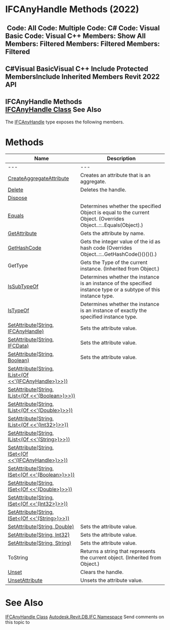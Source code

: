 # IFCAnyHandle Methods (2022)

﻿
 Code: All Code: Multiple Code: C# Code: Visual Basic Code: Visual C++  Members: Show All Members: Filtered Members: Filtered Members: Filtered   
---  
C#Visual BasicVisual C++
Include Protected MembersInclude Inherited Members
Revit 2022 API  
---  
IFCAnyHandle Methods  
[IFCAnyHandle Class](8b893943-70fa-94bf-90be-1523d516ecb3.md "IFCAnyHandle Class") See Also  
---  
The [IFCAnyHandle](8b893943-70fa-94bf-90be-1523d516ecb3.md "IFCAnyHandle Class") type exposes the following members.
# Methods
| Name | Description |
| --- | --- |
| --- | --- | --- |
| [CreateAggregateAttribute](761e7923-0861-d882-63ac-6cb61e62ee2f.md "CreateAggregateAttribute Method") | Creates an attribute that is an aggregate. |
| [Delete](f3fc20a7-9cbb-e9c2-0894-b4c9277ac4d1.md "Delete Method") | Deletes the handle. |
| [Dispose](3567b524-9ce9-cc52-0576-29893213f4f3.md "Dispose Method") |
| [Equals](9b7669ae-794e-6a9e-29d9-e4ffbbbc6a22.md "Equals Method") | Determines whether the specified Object is equal to the current Object.  (Overrides Object..::..Equals(Object).) |
| [GetAttribute](2ee5df0d-54ed-73e7-25d3-6861d5f51092.md "GetAttribute Method") | Gets the attribute by name. |
| [GetHashCode](35e9f0b1-e277-5935-fdb8-a8a9397ed2d1.md "GetHashCode Method") | Gets the integer value of the id as hash code  (Overrides Object..::..GetHashCode()()()().) |
| GetType | Gets the Type of the current instance. (Inherited from Object.) |
| [IsSubTypeOf](a7f06a9b-4c83-c6ff-ed7b-6625f41985d4.md "IsSubTypeOf Method") | Determines whether the instance is an instance of the specified instance type or a subtype of this instance type. |
| [IsTypeOf](5e94f8e8-0ec3-ea5b-e46f-f16696fab7e3.md "IsTypeOf Method") | Determines whether the instance is an instance of exactly the specified instance type. |
| [SetAttribute(String, IFCAnyHandle)](5d6b9f6a-d25a-9766-009c-9379e4782dbd.md "SetAttribute Method \(String, IFCAnyHandle\)") | Sets the attribute value. |
| [SetAttribute(String, IFCData)](f2bcbc8f-58b7-b644-73ae-2713b456c4cd.md "SetAttribute Method \(String, IFCData\)") | Sets the attribute value. |
| [SetAttribute(String, Boolean)](a226efeb-5a09-0da5-c948-66f6dc331b4e.md "SetAttribute Method \(String, Boolean\)") | Sets the attribute value. |
| [SetAttribute(String, IList<(Of <<'(IFCAnyHandle>)>>))](789e5812-5195-8eb0-8a5b-ee188fccdc40.md "SetAttribute Method \(String, IList\(IFCAnyHandle\)\)") |
| [SetAttribute(String, IList<(Of <<'(Boolean>)>>))](fd6d2789-8499-512b-bae5-342b4a432570.md "SetAttribute Method \(String, IList\(Boolean\)\)") |
| [SetAttribute(String, IList<(Of <<'(Double>)>>))](738e90e5-9924-8399-27ad-1a6e099f83e3.md "SetAttribute Method \(String, IList\(Double\)\)") |
| [SetAttribute(String, IList<(Of <<'(Int32>)>>))](96cbef6a-6828-b026-cf5f-4104a7717b91.md "SetAttribute Method \(String, IList\(Int32\)\)") |
| [SetAttribute(String, IList<(Of <<'(String>)>>))](ff7c884c-5301-1641-8f11-45264b536cd3.md "SetAttribute Method \(String, IList\(String\)\)") |
| [SetAttribute(String, ISet<(Of <<'(IFCAnyHandle>)>>))](afef86a9-8745-fcc6-e844-f32ab917ce4b.md "SetAttribute Method \(String, ISet\(IFCAnyHandle\)\)") |
| [SetAttribute(String, ISet<(Of <<'(Boolean>)>>))](0dd5676c-aaa3-eed5-5d87-3da3a33541ea.md "SetAttribute Method \(String, ISet\(Boolean\)\)") |
| [SetAttribute(String, ISet<(Of <<'(Double>)>>))](f4cf6032-f724-525b-fd7e-9eb72904c78a.md "SetAttribute Method \(String, ISet\(Double\)\)") |
| [SetAttribute(String, ISet<(Of <<'(Int32>)>>))](310a9e9f-2a07-5af5-8160-581441bd2e90.md "SetAttribute Method \(String, ISet\(Int32\)\)") |
| [SetAttribute(String, ISet<(Of <<'(String>)>>))](285c5806-127c-332a-090f-b48e228e0ed7.md "SetAttribute Method \(String, ISet\(String\)\)") |
| [SetAttribute(String, Double)](a5a4bf0b-879a-d56a-ae79-3a011464b466.md "SetAttribute Method \(String, Double\)") | Sets the attribute value. |
| [SetAttribute(String, Int32)](7c4037bc-b04c-a834-f670-1608d3fdf719.md "SetAttribute Method \(String, Int32\)") | Sets the attribute value. |
| [SetAttribute(String, String)](85aac403-65ce-356e-2075-a2429a712509.md "SetAttribute Method \(String, String\)") | Sets the attribute value. |
| ToString | Returns a string that represents the current object. (Inherited from Object.) |
| [Unset](dac777b7-8a98-219d-6e8c-706a8003baf9.md "Unset Method") | Clears the handle. |
| [UnsetAttribute](a7877fdd-1aff-cbd4-27a4-670cb227e728.md "UnsetAttribute Method") | Unsets the attribute value. |

# See Also
[IFCAnyHandle Class](8b893943-70fa-94bf-90be-1523d516ecb3.md "IFCAnyHandle Class")
[Autodesk.Revit.DB.IFC Namespace](b823fafb-1ba1-896b-4097-142c2817ce74.md "Autodesk.Revit.DB.IFC Namespace")
Send comments on this topic to 